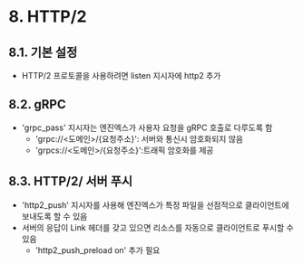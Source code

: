 # 8. HTTP/2

## 8.1. 기본 설정
- HTTP/2 프로토콜을 사용하려면 listen 지시자에 http2 추가
## 8.2. gRPC
- 'grpc_pass' 지시자는 엔진엑스가 사용자 요청을 gRPC 호출로 다루도록 함
    - 'grpc://<도메인>/{요청주소}': 서버와 통신시 암호화되지 않음
    - 'grpcs://<도메인>/{요청주소}':트래픽 암호화를 제공
## 8.3. HTTP/2/ 서버 푸시
- 'http2_push' 지시자를 사용해 엔진엑스가 특정 파일을 선점적으로 클라이언트에 보내도록 할 수 있음
- 서버의 응답이 Link 헤더를 갖고 있으면 리소스를 자동으로 클라이언트로 푸시할 수 있음
    - 'http2_push_preload on' 추가 필요
